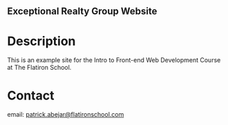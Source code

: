 Exceptional Realty Group Website
---

# Description

This is an example site for the Intro to Front-end Web Development Course at The Flatiron School.

# Contact

email: patrick.abejar@flatironschool.com